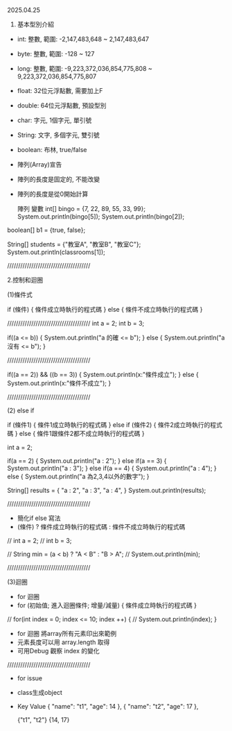 2025.04.25

1.  基本型別介紹
  * int:     整數, 範圍: -2,147,483,648 ~ 2,147,483,647
  * byte:    整數, 範圍: -128 ~ 127
  * long:    整數, 範圍: -9,223,372,036,854,775,808 ~ 9,223,372,036,854,775,807
  * float:   32位元浮點數, 需要加上F
  * double:  64位元浮點數, 預設型別
  * char:    字元, 1個字元, 單引號
  * String:  文字, 多個字元, 雙引號
  * boolean: 布林, true/false

  * 陣列(Array)宣告
  * 陣列的長度是固定的, 不能改變
  * 陣列的長度是從0開始計算

    陣列 變數
  int[] bingo = {7, 22, 89, 55, 33, 99};
  System.out.println(bingo[5]);
  System.out.println(bingo[2]);

boolean[] b1 = {true, false};

String[] students = {"教室A", "教室B", "教室C"};
System.out.println(classrooms[1]);

//////////////////////////////////////

2.控制和迴圈

(1)條件式

if (條件) {
          條件成立時執行的程式碼
}
else {
     條件不成立時執行的程式碼
}

//////////////////////////////////////
int a = 2;
int b = 3;

if((a <= b)) {
  System.out.println("a 的確 <= b");
}
else {
  System.out.println("a 沒有 <= b");
}

//////////////////////////////////////

if((a == 2)) && ((b == 3)) {
  System.out.println(x:"條件成立");
}
else {
  System.out.println(x:"條件不成立");
}

//////////////////////////////////////

(2) else if

if (條件1) {
             條件1成立時執行的程式碼
}
else if (條件2) {
             條件2成立時執行的程式碼
}
else {
     條件1跟條件2都不成立時執行的程式碼
}


int a = 2;

if(a == 2) {
        System.out.println("a : 2");
}
else if(a == 3) {
        System.out.println("a : 3");
}
else if(a == 4) {
        System.out.println("a : 4");
}
else {
      System.out.println("a 為2,3,4以外的數字");
}

String[] results = {
  "a : 2",
  "a : 3",
  "a : 4",
}
System.out.println(results);

//////////////////////////////////////

* 簡化if else 寫法
* (條件) ? 條件成立時執行的程式碼 : 條件不成立時執行的程式碼

// int a = 2;
// int b = 3;

// String min = (a < b) ?  "A < B" :  "B > A";
// System.out.println(min);

//////////////////////////////////////

(3)迴圈
* for 迴圈
* for (初始值; 進入迴圈條件; 增量/減量) {
       條件成立時執行的程式碼
}

// for(int index = 0; index <= 10; index ++) {
//     System.out.println(index);
}

* for 迴圈 將array所有元素印出來範例
* 元素長度可以用 array.length 取得
* 可用Debug 觀察 index 的變化

//////////////////////////////////////

* for issue
* class生成object  
* Key Value
  {
      "name": "t1",
      "age": 14
  },
  {
      "name": "t2",
      "age": 17
  },

  {"t1", "t2"}
  {14, 17}

